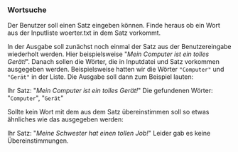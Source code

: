 ### Wortsuche 

Der Benutzer soll einen Satz eingeben können. Finde heraus ob ein Wort aus der Inputliste woerter.txt in dem Satz vorkommt.

In der Ausgabe soll zunächst noch einmal der Satz aus der Benutzereingabe wiederholt werden. Hier beispielsweise "*Mein Computer ist ein tolles Gerät!*". Danach sollen die Wörter, die in Inputdatei und Satz vorkommen ausgegeben werden. Beispielsweise hatten wir die Wörter `"Computer"` und `"Gerät"` in der Liste. Die Ausgabe soll dann zum Beispiel lauten:

Ihr Satz: "*Mein Computer ist ein tolles Gerät!*"
Die gefundenen Wörter: "`Computer`", "`Gerät`"

Sollte kein Wort mit dem aus dem Satz übereinstimmen soll so etwas ähnliches wie das ausgegeben werden:

Ihr Satz: "*Meine Schwester hat einen tollen Job!*"
Leider gab es keine Übereinstimmungen.